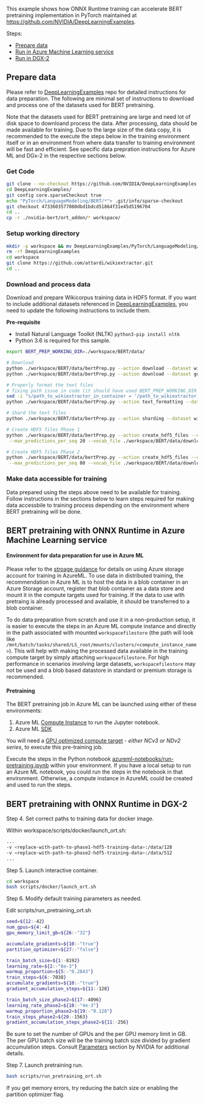 This example shows how ONNX Runtime training can accelerate BERT pretraining implementation in PyTorch maintained at https://github.com/NVIDIA/DeepLearningExamples.

Steps:
  * [Prepare data](#prepare-data)
  * [Run in Azure Machine Learning service](#bert-pretraining-with-onnx-runtime-in-azure-machine-learning-service)
  * [Run in DGX-2](#bert-pretraining-with-onnx-runtime-in-dgx-2)

## Prepare data
Please refer to [DeepLearningExamples](https://github.com/NVIDIA/DeepLearningExamples/tree/master/PyTorch/LanguageModeling/BERT#getting-the-data) repo for detailed instructions for data preparation. The following are minimal set of instructions to download and process one of the datasets used for BERT pretraining.

Note that the datasets used for BERT pretraining are large and need lot of disk space to downloand process the data. After processing, data should be made available for training. Due to the large size of the data copy, it is recommended to the execute the steps below in the training environment itself or in an environment from where data transfer to training environment will be fast and efficient. See specific data prepration instructions for Azure ML and DGx-2 in the respective sections below.

### Get Code
```bash
git clone --no-checkout https://github.com/NVIDIA/DeepLearningExamples.git
cd DeepLearningExamples/
git config core.sparseCheckout true
echo "PyTorch/LanguageModeling/BERT/*"> .git/info/sparse-checkout
git checkout 4733603577080dbd1bdcd51864f31e45d5196704
cd ..
cp -r ./nvidia-bert/ort_addon/* workspace/
```

### Setup working directory

```bash
mkdir -p workspace && mv DeepLearningExamples/PyTorch/LanguageModeling/BERT/ workspace/
rm -rf DeepLearningExamples
cd workspace
git clone https://github.com/attardi/wikiextractor.git
cd ..
```
### Download and process data
Download and prepare Wikicorpus training data in HDF5 format. If you want to include additional datasets referenced in [DeepLearningExamples](https://github.com/NVIDIA/DeepLearningExamples/tree/master/PyTorch/LanguageModeling/BERT#getting-the-data), you need to update the following instructions to include them.

__Pre-requisite__ 
* Install Natural Language Toolkit (NLTK) `python3-pip install nltk`
* Python 3.6 is required for this sample.

```bash
export BERT_PREP_WORKING_DIR=./workspace/BERT/data/

# Download
python ./workspace/BERT/data/bertPrep.py --action download --dataset wikicorpus_en
python ./workspace/BERT/data/bertPrep.py --action download --dataset google_pretrained_weights

# Properly format the text files
# fixing path issue in code (it should have used BERT_PREP_WORKING_DIR as prefix for path instead of hardcoded prefix)
sed -i "s/path_to_wikiextractor_in_container = '/path_to_wikiextractor_in_container = './g" ./workspace/BERT/data/bertPrep.py
python ./workspace/BERT/data/bertPrep.py --action text_formatting --dataset wikicorpus_en

# Shard the text files
python ./workspace/BERT/data/bertPrep.py --action sharding --dataset wikicorpus_en

# Create HDF5 files Phase 1
python ./workspace/BERT/data/bertPrep.py --action create_hdf5_files --dataset wikicorpus_en --max_seq_length 128 \
 --max_predictions_per_seq 20 --vocab_file ./workspace/BERT/data/download/google_pretrained_weights/uncased_L-24_H-1024_A-16/vocab.txt --do_lower_case 1

# Create HDF5 files Phase 2
python ./workspace/BERT/data/bertPrep.py --action create_hdf5_files --dataset wikicorpus_en --max_seq_length 512 \
 --max_predictions_per_seq 80 --vocab_file ./workspace/BERT/data/download/google_pretrained_weights/uncased_L-24_H-1024_A-16/vocab.txt --do_lower_case 1

```

### Make data accessible for training
Data prepared using the steps above need to be available for training. Follow instructions in the sections below to learn steps required for making data accessbile to training process depending on the environment where BERT pretraining will be done.

## BERT pretraining with ONNX Runtime in Azure Machine Learning service

#### Environment for data preparation for use in Azure ML
Please refer to the [stroage guidance](https://docs.microsoft.com/en-us/azure/machine-learning/how-to-access-data#storage-guidance) for details on using Azure storage account for training in AzureML. To use data in distributed training, the recommendation in Azure ML is to host the data in a blob container in an Azure Storage account, register that blob container as a data store and mount it in the compute targets used for training. If the data to use with pretraing is already processed and available, it should be transferred to a blob container. 

To do data preparation from scratch and use it in a non-production setup, it is easier to execute the steps in an Azure ML compute instance and directly in the path associated with mounted `workspacefilestore` (the path will look like `/mnt/batch/tasks/shared/LS_root/mounts/clusters/<compute_instance_name>`). This will help with making the processed data available in the training compute target by simply attaching `workspacefilestore`. For high performance in scenarios involving large datasets, `workspacefilestore` may not be used and a blob based datastore in standard or premium storage is recommended.

#### Pretraining

The BERT pretraining job in Azure ML can be launched using either of these environments:
1. Azure ML [Compute Instance](https://docs.microsoft.com/en-us/azure/machine-learning/concept-compute-instance) to run the Jupyter notebook.
2. Azure ML [SDK](https://docs.microsoft.com/en-us/python/api/overview/azure/ml/?view=azure-ml-py)

You will need a [GPU optimized compute target](https://docs.microsoft.com/en-us/azure/machine-learning/how-to-set-up-training-targets#amlcompute) - _either NCv3 or NDv2 series_, to execute this pre-training job.

Execute the steps in the Python notebook [azureml-notebooks/run-pretraining.ipynb](azureml-notebooks/run-pretraining.ipynb) within your environment. If you have a local setup to run an Azure ML notebook, you could run the steps in the notebook in that environment. Otherwise, a compute instance in AzureML could be created and used to run the steps.

## BERT pretraining with ONNX Runtime in DGX-2

Step 4. Set correct paths to training data for docker image.

Within workspace/scripts/docker/launch_ort.sh:
```bash
...
-v <replace-with-path-to-phase1-hdf5-training-data>:/data/128 
-v <replace-with-path-to-phase2-hdf5-training-data>:/data/512
...
```
Step 5. Launch interactive container.
```bash
cd workspace
bash scripts/docker/launch_ort.sh
```

Step 6. Modify default training parameters as needed.

Edit scripts/run_pretraining_ort.sh
```bash
seed=${12:-42}
num_gpus=${4:-4}
gpu_memory_limit_gb=${26:-"32"}

accumulate_gradients=${10:-"true"}
partition_optimizer=${27:-"false"}

train_batch_size=${1:-8192} 
learning_rate=${2:-"6e-3"}
warmup_proportion=${5:-"0.2843"}
train_steps=${6:-7038}
accumulate_gradients=${10:-"true"}
gradient_accumulation_steps=${11:-128}

train_batch_size_phase2=${17:-4096}
learning_rate_phase2=${18:-"4e-3"}
warmup_proportion_phase2=${19:-"0.128"}
train_steps_phase2=${20:-1563}
gradient_accumulation_steps_phase2=${11:-256} 
```

Be sure to set the number of GPUs and the per GPU memory limit in GB.
The per GPU batch size will be the training batch size divided by gradient accumulation steps.
Consult [Parameters](https://github.com/NVIDIA/DeepLearningExamples/tree/master/PyTorch/LanguageModeling/BERT#parameters) section by NVIDIA for additional details.

Step 7. Launch pretraining run.    
```bash
bash scripts/run_pretraining_ort.sh
```
If you get memory errors, try reducing the batch size or enabling the partition optimizer flag.

    
